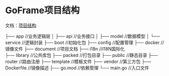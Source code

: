 # GoFrame项目结构

文档：[项目结构](https://goframe.org/start/index)

├── app  //业务逻辑层
│   ├── api //业务接口
│   ├── model //数据模型
│   └── service //逻辑封装
├── boot //初始化包
├── config //配置管理
├── docker //镜像文件
├── document //项目文档
├── i18n //I18N国际化	
├── library //公共库包
├── packed //打包目录
├── public //静态目录
├── router //路由注册
├── template //模板文件
├── vendor //第三方包
├── Dockerfile //镜像描述
├── go.mod //依赖管理
└── main.go //入口文件